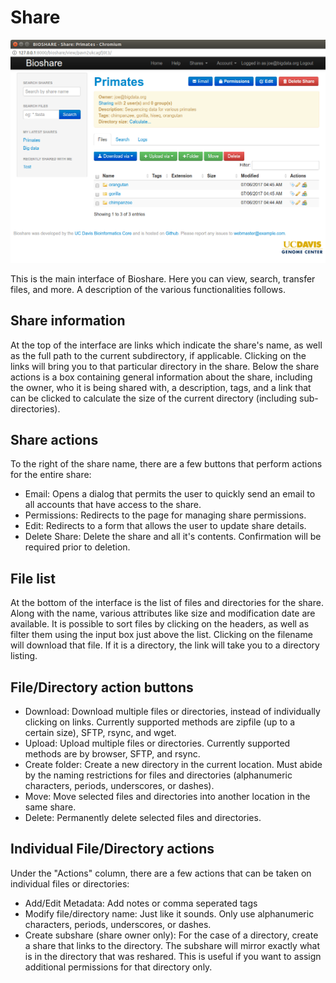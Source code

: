 Share
=====

![Share interface](/images/screenshots/share.png)

This is the main interface of Bioshare.  Here you can view, search, transfer files, and more.  A description of the various functionalities follows.

Share information
-----------------
At the top of the interface are links which indicate the share's name, as well as the full path to the current subdirectory, if applicable.  Clicking on the links will bring you to that particular directory in the share.  Below the share actions is a box containing general information about the share, including the owner, who it is being shared with, a description, tags, and a link that can be clicked to calculate the size of the current directory (including sub-directories).  

Share actions
-------------
To the right of the share name, there are a few buttons that perform actions for the entire share:
- Email:  Opens a dialog that permits the user to quickly send an email to all accounts that have access to the share.
- Permissions:  Redirects to the page for managing share permissions.
- Edit:  Redirects to a form that allows the user to update share details.
- Delete Share:  Delete the share and all it's contents.  Confirmation will be required prior to deletion.

File list
---------
At the bottom of the interface is the list of files and directories for the share.  Along with the name, various attributes like size and modification date are available.  It is possible to sort files by clicking on the headers, as well as filter them using the input box just above the list.  Clicking on the filename will download that file.  If it is a directory, the link will take you to a directory listing. 

File/Directory action buttons
-----------------------------
- Download:  Download multiple files or directories, instead of individually clicking on links.  Currently supported methods are zipfile (up to a certain size), SFTP, rsync, and wget.
- Upload:  Upload multiple files or directories.  Currently supported methods are by browser, SFTP, and rsync.
- Create folder:  Create a new directory in the current location.  Must abide by the naming restrictions for files and directories (alphanumeric characters, periods, underscores, or dashes).
- Move:  Move selected files and directories into another location in the same share.
- Delete:  Permanently delete selected files and directories.

Individual File/Directory actions
---------------------------------
Under the "Actions" column, there are a few actions that can be taken on individual files or directories:
- Add/Edit Metadata: Add notes or comma seperated tags
- Modify file/directory name: Just like it sounds.  Only use alphanumeric characters, periods, underscores, or dashes.
- Create subshare (share owner only):  For the case of a directory, create a share that links to the directory.  The subshare will mirror exactly what is in the directory that was reshared.  This is useful if you want to assign additional permissions for that directory only.
